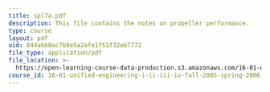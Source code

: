 ```yaml
---
title: spl7a.pdf
description: This file contains the notes on propeller performance.
type: course
layout: pdf
uid: 844abb8ac7b9e5a2afe1f51f32eb7772
file_type: application/pdf
file_location: >-
  https://open-learning-course-data-production.s3.amazonaws.com/16-01-unified-engineering-i-ii-iii-iv-fall-2005-spring-2006/844abb8ac7b9e5a2afe1f51f32eb7772_spl7a.pdf
course_id: 16-01-unified-engineering-i-ii-iii-iv-fall-2005-spring-2006
---
```

